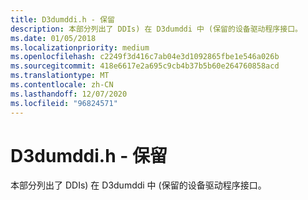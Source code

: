 ```yaml
---
title: D3dumddi.h - 保留
description: 本部分列出了 DDIs) 在 D3dumddi 中 (保留的设备驱动程序接口。
ms.date: 01/05/2018
ms.localizationpriority: medium
ms.openlocfilehash: c2249f3d416c7ab04e3d1092865fbe1e546a026b
ms.sourcegitcommit: 418e6617e2a695c9cb4b37b5b60e264760858acd
ms.translationtype: MT
ms.contentlocale: zh-CN
ms.lasthandoff: 12/07/2020
ms.locfileid: "96824571"
---
```

# <a name="span-iddisplayd3dumddi_h_-_reservedspand3dumddih---reserved"></a><span id="display.d3dumddi_h_-_reserved"></span>D3dumddi.h - 保留


本部分列出了 DDIs) 在 D3dumddi 中 (保留的设备驱动程序接口。

 

 






